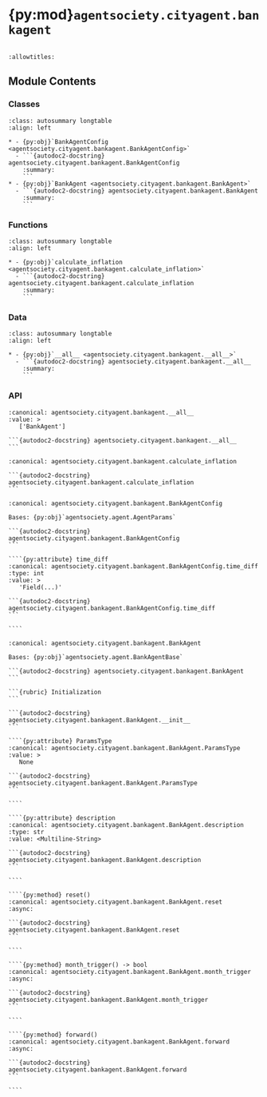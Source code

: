 # {py:mod}`agentsociety.cityagent.bankagent`

```{py:module} agentsociety.cityagent.bankagent
```

```{autodoc2-docstring} agentsociety.cityagent.bankagent
:allowtitles:
```

## Module Contents

### Classes

````{list-table}
:class: autosummary longtable
:align: left

* - {py:obj}`BankAgentConfig <agentsociety.cityagent.bankagent.BankAgentConfig>`
  - ```{autodoc2-docstring} agentsociety.cityagent.bankagent.BankAgentConfig
    :summary:
    ```
* - {py:obj}`BankAgent <agentsociety.cityagent.bankagent.BankAgent>`
  - ```{autodoc2-docstring} agentsociety.cityagent.bankagent.BankAgent
    :summary:
    ```
````

### Functions

````{list-table}
:class: autosummary longtable
:align: left

* - {py:obj}`calculate_inflation <agentsociety.cityagent.bankagent.calculate_inflation>`
  - ```{autodoc2-docstring} agentsociety.cityagent.bankagent.calculate_inflation
    :summary:
    ```
````

### Data

````{list-table}
:class: autosummary longtable
:align: left

* - {py:obj}`__all__ <agentsociety.cityagent.bankagent.__all__>`
  - ```{autodoc2-docstring} agentsociety.cityagent.bankagent.__all__
    :summary:
    ```
````

### API

````{py:data} __all__
:canonical: agentsociety.cityagent.bankagent.__all__
:value: >
   ['BankAgent']

```{autodoc2-docstring} agentsociety.cityagent.bankagent.__all__
```

````

````{py:function} calculate_inflation(prices)
:canonical: agentsociety.cityagent.bankagent.calculate_inflation

```{autodoc2-docstring} agentsociety.cityagent.bankagent.calculate_inflation
```
````

`````{py:class} BankAgentConfig
:canonical: agentsociety.cityagent.bankagent.BankAgentConfig

Bases: {py:obj}`agentsociety.agent.AgentParams`

```{autodoc2-docstring} agentsociety.cityagent.bankagent.BankAgentConfig
```

````{py:attribute} time_diff
:canonical: agentsociety.cityagent.bankagent.BankAgentConfig.time_diff
:type: int
:value: >
   'Field(...)'

```{autodoc2-docstring} agentsociety.cityagent.bankagent.BankAgentConfig.time_diff
```

````

`````

`````{py:class} BankAgent(id: int, name: str, toolbox: agentsociety.agent.AgentToolbox, memory: agentsociety.memory.Memory, agent_params: typing.Optional[agentsociety.cityagent.bankagent.BankAgentConfig] = None, blocks: typing.Optional[list[agentsociety.agent.Block]] = None)
:canonical: agentsociety.cityagent.bankagent.BankAgent

Bases: {py:obj}`agentsociety.agent.BankAgentBase`

```{autodoc2-docstring} agentsociety.cityagent.bankagent.BankAgent
```

```{rubric} Initialization
```

```{autodoc2-docstring} agentsociety.cityagent.bankagent.BankAgent.__init__
```

````{py:attribute} ParamsType
:canonical: agentsociety.cityagent.bankagent.BankAgent.ParamsType
:value: >
   None

```{autodoc2-docstring} agentsociety.cityagent.bankagent.BankAgent.ParamsType
```

````

````{py:attribute} description
:canonical: agentsociety.cityagent.bankagent.BankAgent.description
:type: str
:value: <Multiline-String>

```{autodoc2-docstring} agentsociety.cityagent.bankagent.BankAgent.description
```

````

````{py:method} reset()
:canonical: agentsociety.cityagent.bankagent.BankAgent.reset
:async:

```{autodoc2-docstring} agentsociety.cityagent.bankagent.BankAgent.reset
```

````

````{py:method} month_trigger() -> bool
:canonical: agentsociety.cityagent.bankagent.BankAgent.month_trigger
:async:

```{autodoc2-docstring} agentsociety.cityagent.bankagent.BankAgent.month_trigger
```

````

````{py:method} forward()
:canonical: agentsociety.cityagent.bankagent.BankAgent.forward
:async:

```{autodoc2-docstring} agentsociety.cityagent.bankagent.BankAgent.forward
```

````

`````
